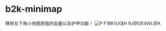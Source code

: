 # b2k-minimap
移除左下角小地图原版的血量以及护甲功能！
![P F1BK1U{$H 9J@OE4WL@A](https://user-images.githubusercontent.com/86194394/178126542-5721d4fa-877f-4fce-972e-80a364fecd72.png)
